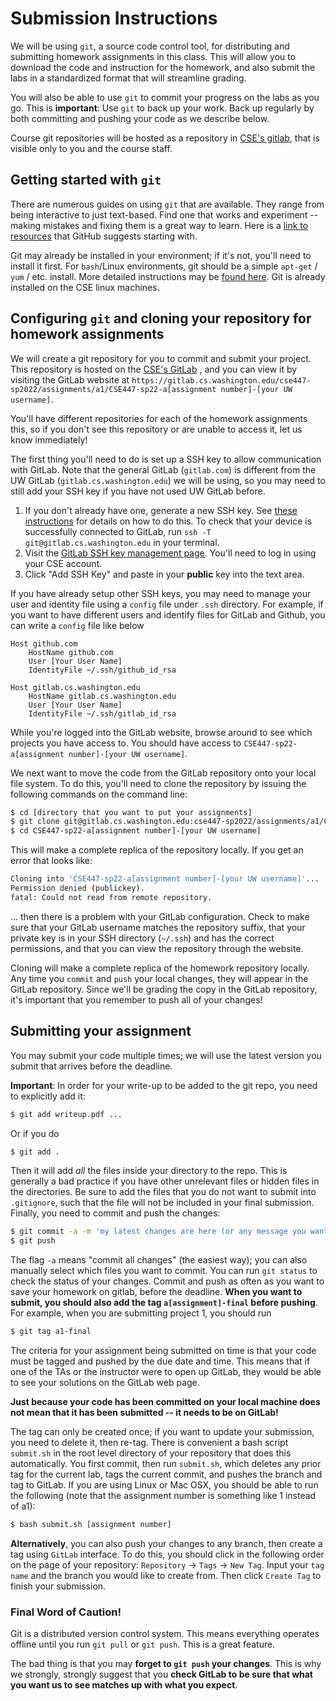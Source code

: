 # Submission Instructions
<a name="submission"></a>

We will be using `git`, a source code control tool, for distributing and submitting homework assignments in this class.
This will allow you to download the code and instruction for the homework, 
and also submit the labs in a standardized format that will streamline grading.

You will also be able to use `git` to commit your progress on the labs
as you go. This is **important**: Use `git` to back up your work. Back
up regularly by both committing and pushing your code as we describe below.

Course git repositories will be hosted as a repository in [CSE's
gitlab](https://gitlab.cs.washington.edu/), that is visible only to
you and the course staff.

## Getting started with `git`

There are numerous guides on using `git` that are available. They range from being interactive to just text-based. 
Find one that works and experiment -- making mistakes and fixing them is a great way to learn. 
Here is a [link to resources](https://help.github.com/articles/what-are-other-good-resources-for-learning-git-and-github) 
that GitHub suggests starting with.

Git may already be installed in your environment; if it's not, you'll need to install it first. 
For `bash`/Linux environments, git should be a simple `apt-get` / `yum` / etc. install. 
More detailed instructions may be [found here](http://git-scm.com/book/en/Getting-Started-Installing-Git).
Git is already installed on the CSE linux machines.

## Configuring `git` and cloning your repository for homework assignments

We will create a git repository for you to commit and submit your project. 
This repository is hosted on the [CSE's GitLab](https://gitlab.cs.washington.edu) , 
and you can view it by visiting the GitLab website at 
`https://gitlab.cs.washington.edu/cse447-sp2022/assignments/a1/CSE447-sp22-a[assignment number]-[your UW username]`. 

You'll have different repositories for each of the homework assignments this, 
so if you don't see this repository or are unable to access it, let us know immediately!

The first thing you'll need to do is set up a SSH key to allow communication with GitLab. Note that the general GitLab (`gitlab.com`) is different from the UW GitLab (`gitlab.cs.washington.edu`) we will be using, so you may need to still add your SSH key if you have not used UW GitLab before.

1.  If you don't already have one, generate a new SSH key. See [these instructions](http://doc.gitlab.com/ce/ssh/README.html) for details on how to do this. To check that your device is successfully connected to GitLab, run `ssh -T git@gitlab.cs.washington.edu` in your terminal.
2.  Visit the [GitLab SSH key management page](https://gitlab.cs.washington.edu/-/profile/keys). You'll need to log in using your CSE account.
3.  Click "Add SSH Key" and paste in your **public** key into the text area.

If you have already setup other SSH keys, you may need to manage your user and identity file using a `config` file under `.ssh` directory. For example, if you want to have different users and identify files for GitLab and Github, you can write a `config` file like below
```
Host github.com
    HostName github.com
    User [Your User Name]
    IdentityFile ~/.ssh/github_id_rsa

Host gitlab.cs.washington.edu
    HostName gitlab.cs.washington.edu
    User [Your User Name]
    IdentityFile ~/.ssh/gitlab_id_rsa
```

While you're logged into the GitLab website, browse around to see which projects you have access to. 
You should have access to `CSE447-sp22-a[assignment number]-[your UW username]`. 

We next want to move the code from the GitLab repository onto your local file system. 
To do this, you'll need to clone the repository by issuing the following commands on the command line:

```sh
$ cd [directory that you want to put your assignments]
$ git clone git@gitlab.cs.washington.edu:cse447-sp2022/assignments/a1/CSE447-sp22-a[assignment number]-[your UW username].git
$ cd CSE447-sp22-a[assignment number]-[your UW username]
```

This will make a complete replica of the repository locally. If you get an error that looks like:

```sh
Cloning into 'CSE447-sp22-a[assignment number]-[your UW username]'...
Permission denied (publickey).
fatal: Could not read from remote repository.
```

... then there is a problem with your GitLab configuration. Check to make sure that your GitLab username matches the repository suffix, that your private key is in your SSH directory (`~/.ssh`) and has the correct permissions, and that you can view the repository through the website.

Cloning will make a complete replica of the homework repository locally. Any time you `commit` and `push` your local changes, they will appear in the GitLab repository.  Since we'll be grading the copy in the GitLab repository, it's important that you remember to push all of your changes!

## Submitting your assignment

You may submit your code multiple times; we will use the latest version you submit that arrives 
before the deadline. 

**Important**: In order for your write-up to be added to the git repo, you need to explicitly add it:

```sh
$ git add writeup.pdf ...
```

Or if you do
```sh
$ git add .
```

Then it will add *all* the files inside your directory to the repo. This is generally a bad practice if you have other unrelevant files or hidden files in the directories. Be sure to add the files that you do not want to submit into `.gitignore`, such that the file will not be included in your final submission.
Finally, you need to commit and push the changes:

```sh
$ git commit -a -m 'my latest changes are here (or any message you want)'
$ git push
```

The flag `-a` means "commit all changes" (the easiest way); you can also manually select which files you want to commit. You can run `git status` to check the status of your changes.  Commit and push as often as you want to save your homework on gitlab, before the deadline.  **When you want to submit, you should also add the tag `a[assignment]-final` before pushing**. For example, when you are submitting project 1, you should run

```sh
$ git tag a1-final
```

The criteria for your assignment being submitted on time is that your code must be tagged and pushed by the due date and time. This means that if one of the TAs or the instructor were to open up GitLab, they would be able to see your solutions on the GitLab web page.

**Just because your code has been committed on your local machine does not mean that it has been submitted -- it needs to be on GitLab!**

The tag can only be created once; if you want to update your submission, you need to delete it, then re-tag.  There is convenient a bash script `submit.sh` in the root level directory of your repository that does this automatically.  You first commit, then run `submit.sh`, which  deletes any prior tag for the current lab, tags the current commit, and pushes the branch and tag to GitLab. If you are using Linux or Mac OSX, you should be able to run the following (note that the assignment number is something like 1 instead of a1):

```sh
$ bash submit.sh [assignment number]
```

**Alternatively**, you can also push your changes to any branch, then create a tag using `GitLab` interface. To do this, you should click in the following order on the page of your repository: `Repository` -> `Tags` -> `New Tag`. Input your `tag name` and the branch you would like to create from. Then click `Create Tag` to finish your submission.

### Final Word of Caution!

Git is a distributed version control system. This means everything operates offline until you run `git pull` or `git push`. This is a great feature.

The bad thing is that you may **forget to `git push` your changes**. This is why we strongly, strongly suggest that you **check GitLab to be sure that what you want us to see matches up with what you expect**.
